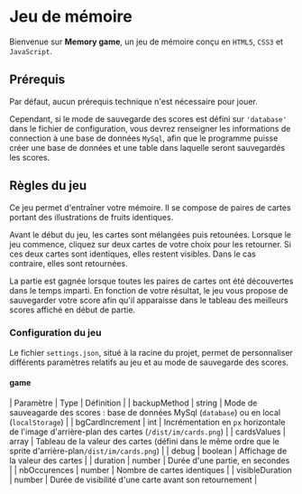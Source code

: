 # Jeu de mémoire

Bienvenue sur **Memory game**, un jeu de mémoire conçu en `HTML5`, `CSS3` et `JavaScript`.

## Prérequis

Par défaut, aucun prérequis technique n'est nécessaire pour jouer.

Cependant, si le mode de sauvegarde des scores est défini sur `'database'` dans le fichier de configuration, vous devrez renseigner les informations de connection à une base de données `MySql`, afin que le programme puisse créer une base de données et une table dans laquelle seront sauvegardés les scores.

## Règles du jeu

Ce jeu permet d'entraîner votre mémoire. Il se compose de paires de cartes portant des illustrations de fruits identiques.

Avant le début du jeu, les cartes sont mélangées puis retounées. Lorsque le jeu commence, cliquez sur deux cartes de votre choix pour les retourner. Si ces deux cartes sont identiques, elles restent visibles. Dans le cas contraire, elles sont retournées.

La partie est gagnée lorsque toutes les paires de cartes ont été découvertes dans le temps imparti. En fonction de votre résultat, le jeu vous propose de sauvegarder votre score afin qu'il apparaisse dans le tableau des meilleurs scores affiché en début de partie.

### Configuration du jeu

Le fichier `settings.json`, situé à la racine du projet, permet de personnaliser différents paramètres relatifs au jeu et au mode de sauvegarde des scores.

#### game

| Paramètre        | Type           | Définition                                                                                                   |
| backupMethod     | string         | Mode de sauveagarde des scores : base de données MySql (`database`) ou en local (`localStorage`)             |
| bgCardIncrement  | int            | Incrémentation en `px` horizontale de l'image d'arrière-plan des cartes (`/dist/im/cards.png`)               |
| cardsValues      | array          | Tableau de la valeur des cartes (défini dans le même ordre que le sprite d'arrière-plan`/dist/im/cards.png`) |
| debug            | boolean        | Affichage de la valeur des cartes                                                                            |
| duration         | number         | Durée d'une partie, en secondes                                                                              |
| nbOccurences     | number         | Nombre de cartes identiques                                                                                  |
| visibleDuration  | number         | Durée de visibilité d'une carte avant son retournement                                                       |
